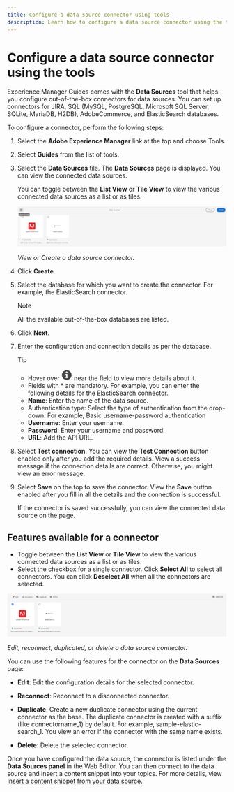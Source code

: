 ```yaml
---
title: Configure a data source connector using tools
description: Learn how to configure a data source connector using the tools. 
---
```


# Configure a data source connector using the tools

Experience Manager Guides comes with the **Data Sources** tool that helps you configure out-of-the-box connectors for data sources. You can set up connectors for JIRA, SQL (MySQL, PostgreSQL, Microsoft SQL Server, SQLite, MariaDB, H2DB), AdobeCommerce, and ElasticSearch databases.

To configure a connector, perform the following steps:

1. Select the **Adobe Experience Manager** link at the top and choose Tools. 
1. Select **Guides** from the list of tools.
1. Select the **Data Sources** tile. The **Data Sources** page is displayed. You can view the connected data sources.

    You can toggle between the **List View** or **Tile View** to view the various connected data sources as a list or as tiles. 

    <img src="./assets/data-sources-create-window.png" alt= "data sources listed on the data sources page" width="800">

    *View or Create a data source connector.*
1. Click **Create**.
1. Select the database for which you want to create the connector. For example, the ElasticSearch connector. 
    >[!NOTE] 
    >
    >All the available out-of-the-box databases are listed.

1. Click **Next**. 
1. Enter the configuration and connection details as per the database. 

    >[!TIP]
    >* Hover over <img src="./assets/info-details.svg" alt= "info icon" width="25"> near the field to view more details about it.
    > * Fields with * are mandatory. For example, you can enter the following details for the ElasticSearch connector.

    * **Name**: Enter the name of the data source.
    * Authentication type: Select the type of authentication from the drop-down. For example, Basic username-password authentication
    * **Username**: Enter your username.
    * **Password**: Enter your username and password. 
    * **URL**: Add the API URL.

1. Select **Test connection**. You can view the **Test Connection** button enabled only after you add the required details. View a success message if the connection details are correct. Otherwise, you might view an error message. 

    

1. Select **Save** on the top to save the connector.     View the **Save** button enabled after you fill in all the details and the connection is successful.


    If the connector is saved successfully, you can view the connected data source on the page. 

## Features available for a connector

 * Toggle between the **List View** or **Tile View**  to view the various connected data sources as a list or as tiles. 
 * Select the checkbox for a single connector. Click **Select All** to select all connectors. You can click **Deselect All** when all the connectors are selected. 
 
 <img src="./assets/data-sources-features.png" alt= "features of the data sources on the data sources page" width="800">
 
*Edit, reconnect, duplicated, or delete a data source connector.*

You can use the following features for the connector on the **Data Sources** page:

* **Edit**: Edit the configuration details for the selected connector.

* **Reconnect**: Reconnect to a disconnected connector.

* **Duplicate**: Create a new duplicate connector using the current connector as the base. The duplicate connector is created with a suffix (like connectorname_1) by default. For example, sample-elastic-search_1. 
You view an error if the connector with the same name exists.

* **Delete**: Delete the selected connector.


Once you have configured the data source, the connector is listed under the **Data Sources panel** in the Web Editor. You can then connect to the data source and insert a content snippet into your topics. For more details, view [Insert a content snippet from your data source](../user-guide/web-editor-content-snippet.md).

 


